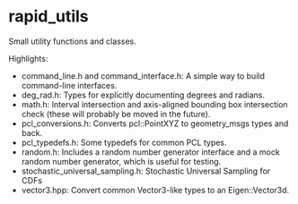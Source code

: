 # rapid_utils

Small utility functions and classes.

Highlights:
- command_line.h and command_interface.h: A simple way to build command-line interfaces.
- deg_rad.h: Types for explicitly documenting degrees and radians.
- math.h: Interval intersection and axis-aligned bounding box intersection check (these will probably be moved in the future).
- pcl_conversions.h: Converts pcl::PointXYZ to geometry_msgs types and back.
- pcl_typedefs.h: Some typedefs for common PCL types.
- random.h: Includes a random number generator interface and a mock random number generator, which is useful for testing.
- stochastic_universal_sampling.h: Stochastic Universal Sampling for CDFs
- vector3.hpp: Convert common Vector3-like types to an Eigen::Vector3d.
